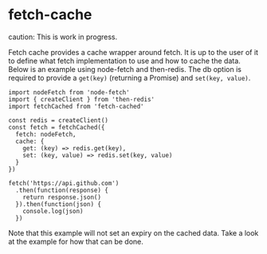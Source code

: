 fetch-cache
=====================

caution: This is work in progress.

Fetch cache provides a cache wrapper around fetch.
It is up to the user of it to define what fetch implementation to use
and how to cache the data. Below is an example using node-fetch and then-redis.
The db option is required to provide a
`get(key)` (returning a Promise) and `set(key, value)`.


```
import nodeFetch from 'node-fetch'
import { createClient } from 'then-redis'
import fetchCached from 'fetch-cached'

const redis = createClient()
const fetch = fetchCached({
  fetch: nodeFetch,
  cache: {
    get: (key) => redis.get(key),
    set: (key, value) => redis.set(key, value)
  }
})

fetch('https://api.github.com')
  .then(function(response) {
    return response.json()
  }).then(function(json) {
    console.log(json)
  })
```

Note that this example will not set an expiry on the cached data.
Take a look at the example for how that can be done.
